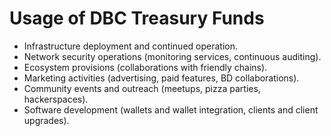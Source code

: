 # Usage of DBC Treasury Funds

+ Infrastructure deployment and continued operation.
+ Network security operations (monitoring services, continuous auditing).
+ Ecosystem provisions (collaborations with friendly chains).
+ Marketing activities (advertising, paid features, BD collaborations).
+ Community events and outreach (meetups, pizza parties, hackerspaces).
+ Software development (wallets and wallet integration, clients and client upgrades).
